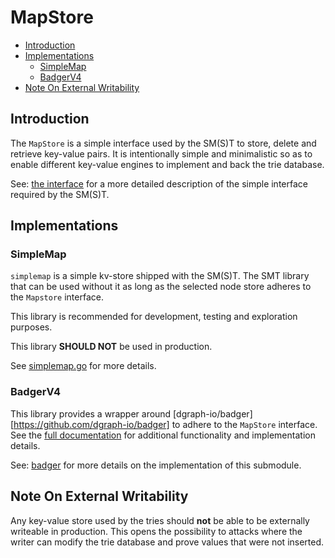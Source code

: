 # MapStore <!-- omit in toc -->

- [Introduction](#introduction)
- [Implementations](#implementations)
  - [SimpleMap](#simplemap)
  - [BadgerV4](#badgerv4)
- [Note On External Writability](#note-on-external-writability)

## Introduction

The `MapStore` is a simple interface used by the SM(S)T to store, delete and
retrieve key-value pairs. It is intentionally simple and minimalistic so as to
enable different key-value engines to implement and back the trie database.

See: [the interface](../kvstore/interfaces.go) for a more detailed description
of the simple interface required by the SM(S)T.

## Implementations

### SimpleMap

`simplemap` is a simple kv-store shipped with the SM(S)T. The SMT library that
can be used without it as long as the selected node store adheres to the
`Mapstore` interface.

This library is recommended for development, testing and exploration purposes.

This library **SHOULD NOT** be used in production.

See [simplemap.go](../kvstore/simplemap/simplemap.go) for more details.

### BadgerV4

This library provides a wrapper around [dgraph-io/badger][https://github.com/dgraph-io/badger] to adhere to
the `MapStore` interface. See the [full documentation](./badger-store.md) for
additional functionality and implementation details.

See: [badger](../kvstore/badger/) for more details on the implementation of this
submodule.

## Note On External Writability

Any key-value store used by the tries should **not** be able to be externally
writeable in production. This opens the possibility to attacks where the writer
can modify the trie database and prove values that were not inserted.
